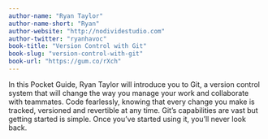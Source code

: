 ```yaml
---
author-name: "Ryan Taylor"
author-name-short: "Ryan"
author-website: "http://nodividestudio.com"
author-twitter: "ryanhavoc"
book-title: "Version Control with Git"
book-slug: "version-control-with-git"
book-url: "https://gum.co/rXch"
---
```


In this Pocket Guide, Ryan Taylor will introduce you to Git, a version control system that will change the way you manage your work and collaborate with teammates. Code fearlessly, knowing that every change you make is tracked, versioned and revertible at any time. Git’s capabilities are vast but getting started is simple. Once you’ve started using it, you’ll never look back.